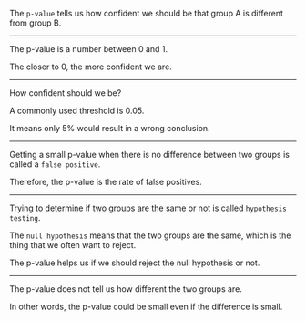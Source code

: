 The `p-value` tells us how confident we should be that group A is different from group B.

---

The p-value is a number between 0 and 1.

The closer to 0, the more confident we are.

---

How confident should we be?

A commonly used threshold is 0.05.

It means only 5% would result in a wrong conclusion.

---

Getting a small p-value when there is no difference between two groups is called a `false positive`.

Therefore, the p-value is the rate of false positives.

---

Trying to determine if two groups are the same or not is called `hypothesis testing`.

The `null hypothesis` means that the two groups are the same, which is the thing that we often want to reject.

The p-value helps us if we should reject the null hypothesis or not.

---

The p-value does not tell us how different the two groups are.

In other words, the p-value could be small even if the difference is small.
